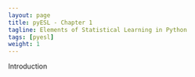 ```yaml
---
layout: page
title: pyESL - Chapter 1
tagline: Elements of Statistical Learning in Python
tags: [pyesl]
weight: 1
---
```


<p>Introduction</p>
